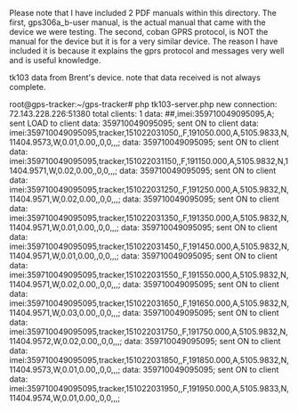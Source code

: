 Please note that I have included 2 PDF manuals within this directory. The first, gps306a_b-user manual, is the actual manual that came with the device we were testing. The second, coban GPRS protocol, is NOT the manual for the device but it is for a very similar device. The reason I have included it is because it explains the gprs protocol and messages very well and is useful knowledge.


tk103 data from Brent's device. note that data received is not always complete.

root@gps-tracker:~/gps-tracker# php tk103-server.php
new connection: 72.143.228.226:51380
total clients: 1
data: ##,imei:359710049095095,A;
sent LOAD to client
data: 359710049095095;
sent ON to client
data: imei:359710049095095,tracker,151022031050,,F,191050.000,A,5105.9833,N,11404.9573,W,0.01,0.00,,0,0,,,;
data: 359710049095095;
sent ON to client
data: imei:359710049095095,tracker,151022031150,,F,191150.000,A,5105.9832,N,11404.9571,W,0.02,0.00,,0,0,,,;
data: 359710049095095;
sent ON to client
data: imei:359710049095095,tracker,151022031250,,F,191250.000,A,5105.9832,N,11404.9571,W,0.02,0.00,,0,0,,,;
data: 359710049095095;
sent ON to client
data: imei:359710049095095,tracker,151022031350,,F,191350.000,A,5105.9832,N,11404.9571,W,0.01,0.00,,0,0,,,;
data: 359710049095095;
sent ON to client
data: imei:359710049095095,tracker,151022031450,,F,191450.000,A,5105.9832,N,11404.9571,W,0.01,0.00,,0,0,,,;
data: 359710049095095;
sent ON to client
data: imei:359710049095095,tracker,151022031550,,F,191550.000,A,5105.9832,N,11404.9571,W,0.02,0.00,,0,0,,,;
data: 359710049095095;
sent ON to client
data: imei:359710049095095,tracker,151022031650,,F,191650.000,A,5105.9832,N,11404.9571,W,0.03,0.00,,0,0,,,;
data: 359710049095095;
sent ON to client
data: imei:359710049095095,tracker,151022031750,,F,191750.000,A,5105.9832,N,11404.9572,W,0.02,0.00,,0,0,,,;
data: 359710049095095;
sent ON to client
data: imei:359710049095095,tracker,151022031850,,F,191850.000,A,5105.9832,N,11404.9573,W,0.01,0.00,,0,0,,,;
data: 359710049095095;
sent ON to client
data: imei:359710049095095,tracker,151022031950,,F,191950.000,A,5105.9833,N,11404.9574,W,0.01,0.00,,0,0,,,;


